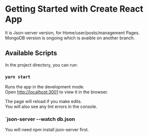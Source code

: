 # Getting Started with Create React App

It is Json-server version, for Home/user/posts/management Pages. MongoDB version is ongoing which is avaible on another branch.

## Available Scripts

In the project directory, you can run:

### `yarn start`

Runs the app in the development mode.\
Open [http://localhost:3001](http://localhost:3001) to view it in the browser.

The page will reload if you make edits.\
You will also see any lint errors in the console.

### `json-server --watch db.json
You will need npm install json-server first.














